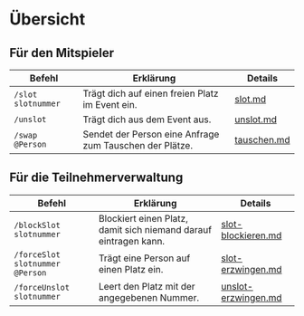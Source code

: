 # Übersicht

## Für den Mitspieler

| Befehl             | Erklärung                                               | Details                                          |
| ------------------ | ------------------------------------------------------- | ------------------------------------------------ |
| `/slot slotnummer` | Trägt dich auf einen freien Platz im Event ein.         | [slot.md](bot-befehle/slot.md "mention")         |
| `/unslot`          | Trägt dich aus dem Event aus.                           | [unslot.md](bot-befehle/unslot.md "mention")     |
| `/swap @Person`    | Sendet der Person eine Anfrage zum Tauschen der Plätze. | [tauschen.md](bot-befehle/tauschen.md "mention") |

## Für die Teilnehmerverwaltung

| Befehl                          | Erklärung                                                        | Details                                                          |
| ------------------------------- | ---------------------------------------------------------------- | ---------------------------------------------------------------- |
| `/blockSlot slotnummer`         | Blockiert einen Platz, damit sich niemand darauf eintragen kann. | [slot-blockieren.md](bot-befehle/slot-blockieren.md "mention")   |
| `/forceSlot slotnummer @Person` | Trägt eine Person auf einen Platz ein.                           | [slot-erzwingen.md](bot-befehle/slot-erzwingen.md "mention")     |
| `/forceUnslot slotnummer`       | Leert den Platz mit der angegebenen Nummer.                      | [unslot-erzwingen.md](bot-befehle/unslot-erzwingen.md "mention") |

